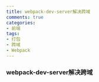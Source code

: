 ```yaml
---
title: webpack-dev-server解决跨域
comments: true
categories: 
- 前端
tags: 
- 打包
- 跨域
- Webpack
---
```


### webpack-dev-server解决跨域